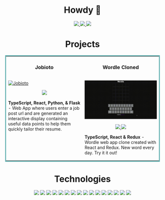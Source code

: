<h1 align="center">Howdy 🤠</h1>

<p align="center">
  <a href="https://davidhay.me/" target="_blank">
    <img src="https://img.shields.io/static/v1?label=|&message=WEBSITE&color=23555f&style=plastic&logo=react&logo-color=white"/>
  </a>
  <a href="https://www.linkedin.com/in/haydavid/" target="_blank">
    <img src="https://img.shields.io/static/v1?label=|&message=LINKED-IN&color=cdf998&style=plastic&logo=linkedin&logo-color=white"/>
  </a>
  <a href="https://twitter.com/hayitsdavid" target="_blank">
    <img src="https://img.shields.io/static/v1?label=|&message=TWITTER&color=23555f&style=plastic&logo=twitter&logo-color=white"/>
  </a>
<!--
  <a href="" target="_blank">
      <img src="https://img.shields.io/static/v1?label=|&message=RESUME&color=23555f&style=plastic&logo=react&logo-color=white"/>
  </a>
  -->
</p>

<h1 align="center">Projects</h1>
<table bordercolor="#66b2b2">
  
  <tr>
    <td width="50%" valign="top">
      <h3 align="center">Jobioto</h3>
        <br />
        <a target="_blank" href="https://www.jobioto.com/">
            <img src="images/jobioto.gif" width="100%" alt="Jobioto"/>
        </a>
        <br />
        <p align="center">
          
  <a href="https://www.jobioto.com/" target="_blank">
    <img src="https://img.shields.io/static/v1?label=|&message=WEBSITE&color=cdf998&style=plastic&logo=react&logo-color=white"/>
  </a>
      </p>
        <p><strong>TypeScript, React, Python, & Flask</strong> - Web App where users enter a job post url and are generated an interactive display containing useful data points to help them quickly tailor their resume.</p>
    </td>
    <td width="50%" valign="top">
      <h3 align="center">Wordle Cloned</h3>
        <br />
      <a target="_blank" href="https://wordle-cloned.netlify.app/">
            <img src="images/wordleclone.gif" width="100%"  alt="wordle cloned"/>
        </a>
        <br />
        <p align="center">
          
  <a href="https://github.com/hayitsdavid/wordle-cloned" target="_blank">
    <img src="https://img.shields.io/static/v1?label=|&message=REPO&color=23555f&style=plastic&logo=github&logo-color=white"/>
  </a>
  <a href="https://wordle-cloned.netlify.app/" target="_blank">
    <img src="https://img.shields.io/static/v1?label=|&message=WEBSITE&color=cdf998&style=plastic&logo=react&logo-color=white"/>
  </a>
      </p>
        <p><strong>TypeScript, React & Redux</strong> - Wordle web app clone created with React and Redux. New word every day. Try it it out!</p>
    </td>
  </tr>
</table>

<h1 align="center">Technologies</h1>
<p align="center">
    <img src="https://img.shields.io/static/v1?label=|&message=HTML5&color=23555f&style=plastic&logo=html5"/>
    <img src="https://img.shields.io/static/v1?label=|&message=CSS3&color=285f65&style=plastic&logo=css3"/>
    <img src="https://img.shields.io/static/v1?label=|&message=TYPESCRIPT&color=4a935c&style=plastic&logo=typescript"/>
    <img src="https://img.shields.io/static/v1?label=|&message=JAVASCRIPT&color=3c7f5d&style=plastic&logo=javascript"/>
    <img src="https://img.shields.io/static/v1?label=|&message=REACT.JS&color=4a935c&style=plastic&logo=react"/>
    <img src="https://img.shields.io/static/v1?label=|&message=PYTHON&color=52985b&style=plastic&logo=python"/>
    <img src="https://img.shields.io/static/v1?label=|&message=JAVA&color=cdf998&style=plastic&logo=java"/>
    <img src="https://img.shields.io/static/v1?label=|&message=AWS&color=98bf53&style=plastic&logo=amazon"/>
    <img src="https://img.shields.io/static/v1?label=|&message=POSTGRES&color=98bf53&style=plastic&logo=postgresql"/>
    <img src="https://img.shields.io/static/v1?label=|&message=MONGO-DB&color=cdd148&style=plastic&logo=mongodb"/>
    <img src="https://img.shields.io/static/v1?label=|&message=EXPRESS&color=bbb111&style=plastic&logo=express"/>
    <img src="https://img.shields.io/static/v1?label=|&message=GIT&color=cbb148&style=plastic&logo=git"/>
    <img src="https://img.shields.io/static/v1?label=|&message=GOOGLECLOUD&color=cdd148&style=plastic&logo=googlecloud"/>
    <img src="https://img.shields.io/static/v1?label=|&message=GO&color=bbb111&style=plastic&logo=go"/>
    <img src="https://img.shields.io/static/v1?label=|&message=RUST&color=bbb111&style=plastic&logo=rust"/>
    <img src="https://img.shields.io/static/v1?label=|&message=VIM&color=cbb148&style=plastic&logo=vim"/>
</p>

<!--
ALL ICONS HERE
https://github.com/simple-icons/simple-icons/blob/develop/slugs.md

    <img src="https://img.shields.io/static/v1?label=|&message=SASS&color=2b625f&style=plastic&logo=sass"/>
    <img src="https://img.shields.io/static/v1?label=|&message=BOOTSTRAP&color=316c5e&style=plastic&logo=bootstrap"/>

    <img src="https://img.shields.io/static/v1?label=|&message=SOLIDITY&color=8fbc56&style=plastic&logo=solidity"/>
    <img src="https://img.shields.io/static/v1?label=|&message=SELENIUM&color=cdf998&style=plastic&logo=selenium"/>
## Write ups:
1. [Data Analytics Capstone Case Study](https://medium.com/data-marketing-philosophy/data-analytics-capstone-case-study-c3944c0c2be) 📝
2. [Use Python and NLP to Boost Your Resume](https://medium.com/data-marketing-philosophy/use-python-and-nlp-to-boost-your-resume-e4691a58bcc9) 👔

<img src="https://img.shields.io/twitter/follow/hayitsdavid?style=social">

**hayitsdavid/hayitsdavid** is a ✨ _special_ ✨ repository because its `README.md` (this file) appears on your GitHub profile.

Here are some ideas to get you started:

- 🔭 I’m currently working on ...
- 🌱 I’m currently learning ...
- 👯 I’m looking to collaborate on ...
- 🤔 I’m looking for help with ...
- 💬 Ask me about ...
- 📫 How to reach me: ...
- 😄 Pronouns: ...
- ⚡ Fun fact: ...

# testREADME
[![Anurag's GitHub stats](https://github-readme-stats.vercel.app/api?username=hayitsdavid)](https://github.com/anuraghazra/github-readme-stats)
[![Top Langs](https://github-readme-stats.vercel.app/api/top-langs/?username=hayitsdavid&layout=compact&exclude_repo=CS61B)](https://github.com/anuraghazra/github-readme-stats)
[![Readme Card](https://github-readme-stats.vercel.app/api/pin/?username=hayitsdavid&repo=wordle-cloned)](https://github.com/anuraghazra/github-readme-stats)

https://github.com/anuraghazra/github-readme-stats
-->
